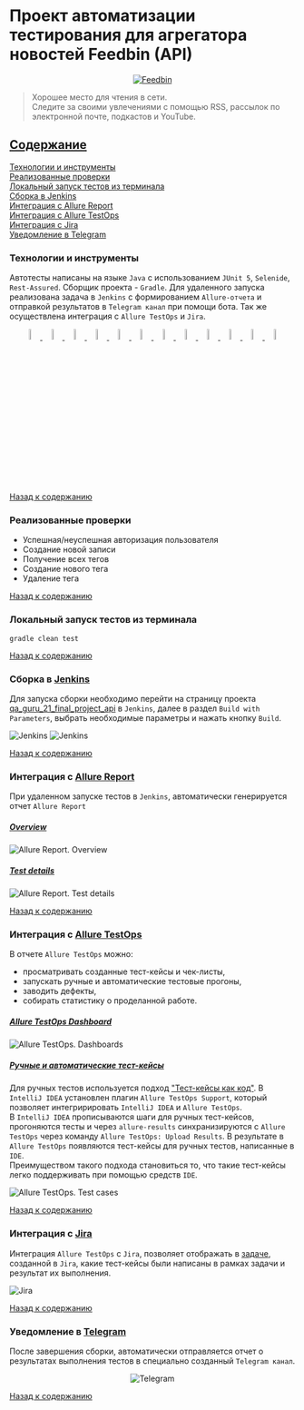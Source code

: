 # Проект автоматизации тестирования для агрегатора новостей Feedbin (API)

<p align="center">
    <a href="https://feedbin.com/">
      <img title="Feedbin" src="src/test/resources/icons/feedbin_logo.png" alt="Feedbin">
    </a>
</p>

> Хорошее место для чтения в сети.  
> Следите за своими увлечениями с помощью RSS, рассылок по электронной почте, подкастов и YouTube.

## [Содержание](#Содержание)
[Технологии и инструменты](#Технологии-и-инструменты)  
[Реализованные проверки](#Реализованные-проверки)  
[Локальный запуск тестов из терминала](#Локальный-запуск-тестов-из-терминала)  
[Сборка в Jenkins](#Сборка-в-Jenkins)    
[Интеграция с Allure Report](#Интеграция-с-Allure-Report)  
[Интеграция с Allure TestOps](#Интеграция-с-Allure-TestOps)  
[Интеграция с Jira](#Интеграция-с-Jira)  
[Уведомление в Telegram](#Уведомление-в-Telegram)  


### Технологии и инструменты

Автотесты написаны на языке `Java` с использованием `JUnit 5`, `Selenide`, `Rest-Assured`. Сборщик проекта - `Gradle`. Для удаленного запуска реализована задача в `Jenkins` с формированием `Allure-отчета` и
отправкой результатов в `Telegram канал` при помощи бота. Так же осуществлена интеграция с `Allure TestOps` и `Jira`.

<p align="center">
    <a href="https://www.java.com/">
      <img width="7%" title="Java" src="src/test/resources/icons/java-original.svg" alt="java">
    </a>
    <a href="https://www.jetbrains.com/">
      <img width="7%" title="IntelliJ IDEA" src="src/test/resources/icons/Idea.svg" alt="IntelliJ IDEA">
    </a>
    <a href="https://gradle.org/">
      <img width="7%" title="Gradle" src="src/test/resources/icons/gradle-plain.svg" alt="Gradle">
    </a>
    <a href="https://junit.org/junit5/">
      <img width="7%" title="JUnit5" src="src/test/resources/icons/Junit5.svg" alt="JUnit5">
    </a>
    <a href="https://rest-assured.io/">
      <img width="7%" title="Rest Assured" src="src/test/resources/icons/rest-assured.png" alt="Rest Assured">
    </a>
    <a href="https://github.com/">
      <img width="7%" title="GitHub" src="src/test/resources/icons/github-mark-white.svg" alt="GitHub">
    </a>
    <a href="https://selenide.org/">
      <img width="7%" title="Selenide" src="src/test/resources/icons/Selenide.svg" alt="Selenide">
    </a>
    <a href="https://qameta.io/allure-report/">
      <img width="7%" title="Allure Report" src="src/test/resources/icons/Allure.svg" alt="Allure Report">
    </a>
    <a href="https://www.jenkins.io/">
      <img width="7%" title="Jenkins" src="src/test/resources/icons/jenkins-original.svg" alt="Jenkins">
    </a>
    <a href="https://telegram.org/">
      <img width="7%" title="Telegram" src="src/test/resources/icons/Telegram.svg" alt="Telegram">
    </a>
    <a href="https://qameta.io/">
      <img width="7%" title="Allure TestOps" src="src/test/resources/icons/Allure_TO.svg" alt="Allure TestOps">
    </a>
    <a href="https://www.atlassian.com/software/jira">
      <img width="7%" title="Jira" src="src/test/resources/icons/Jira.svg" alt="Jira">
    </a>
</p>

[Назад к содержанию](#Содержание)

### Реализованные проверки
- Успешная/неуспешная авторизация пользователя
- Создание новой записи
- Получение всех тегов
- Создание нового тега
- Удаление тега

[Назад к содержанию](#Содержание)

### Локальный запуск тестов из терминала
`gradle clean test`

[Назад к содержанию](#Содержание)

### Сборка в [Jenkins](https://jenkins.autotests.cloud/job/qa_guru_21_final_project_api/)
Для запуска сборки необходимо перейти на страницу проекта [qa_guru_21_final_project_api](https://jenkins.autotests.cloud/job/qa_guru_21_final_project_api/)
в `Jenkins`, далее в раздел `Build with Parameters`, выбрать необходимые параметры и нажать
кнопку `Build`.

<img title="Jenkins" src="src/test/resources/screenshorts/006-jenkins.png" alt="Jenkins">
<img title="Jenkins" src="src/test/resources/screenshorts/007-jenkins.png" alt="Jenkins">

[Назад к содержанию](#Содержание)

### Интеграция с [Allure Report](https://jenkins.autotests.cloud/job/qa_guru_21_final_project_api/allure/)
При удаленном запуске тестов в `Jenkins`, автоматически генерируется отчет `Allure Report`

##### [Overview](https://jenkins.autotests.cloud/job/qa_guru_21_final_project_api/allure/#)

<img title="Allure Report" src="src/test/resources/screenshorts/004-allureReport.png" alt="Allure Report. Overview">

##### [Test details](https://jenkins.autotests.cloud/job/qa_guru_21_final_project_api/allure/#behaviors/5778946ce3195933e780791617eb6bb7/7cfd74cd081d7033/)

<img title="Allure Report" src="src/test/resources/screenshorts/008-allureReport.png" alt="Allure Report. Test details">

[Назад к содержанию](#Содержание)

### Интеграция с [Allure TestOps](https://allure.autotests.cloud/project/3751/test-cases/26872?treeId=0)

В отчете `Allure TestOps` можно:
- просматривать созданные тест-кейсы и чек-листы,
- запускать ручные и автоматические тестовые прогоны,
- заводить дефекты,
- собирать статистику о проделанной работе.

##### [Allure TestOps Dashboard](https://allure.autotests.cloud/project/3751/dashboards)

<img title="Allure TestOps" src="src/test/resources/screenshorts/009-testOps_dashboards.png" alt="Allure TestOps. Dashboards">

##### [Ручные и автоматические тест-кейсы](https://allure.autotests.cloud/project/3751/test-cases?treeId=0)
Для ручных тестов используется подход ["Тест-кейсы как код"](https://www.youtube.com/watch?v=Prm2-c_5mYs&t=39m32s). В `IntelliJ IDEA` установлен плагин `Allure TestOps Support`,
который позволяет интегририровать `IntelliJ IDEA` и `Allure TestOps`.  
В `IntelliJ IDEA` прописываются шаги для ручных тест-кейсов, прогоняются тесты и через `allure-results` синхранизируются
с `Allure TestOps` через команду `Allure TestOps: Upload Results`. В результате в `Allure TestOps` появляются тест-кейсы
для ручных тестов, написанные в `IDE`.  
Преимуществом такого подхода становиться то, что такие тест-кейсы легко поддерживать при помощью средств `IDE`.

<img title="Allure TestOps" src="src/test/resources/screenshorts/010-testOps_testCase.png" alt="Allure TestOps. Test cases">

[Назад к содержанию](#Содержание)

### Интеграция с [Jira](https://jira.autotests.cloud/browse/HOMEWORK-930)

Интеграция `Allure TestOps` с `Jira`, позволяет отображать в [задаче](https://jira.autotests.cloud/browse/HOMEWORK-930),
созданной в `Jira`, какие тест-кейсы были написаны в рамках задачи и результат их выполнения.

<img title="Jira" src="src/test/resources/screenshorts/011-jira.png" alt="Jira">

[Назад к содержанию](#Содержание)

### Уведомление в [Telegram](https://t.me/apitests)

После завершения сборки, автоматически отправляется отчет о результатах выполнения тестов в специально созданный `Telegram канал`.

<p align="center">
    <img title="Jira" src="src/test/resources/screenshorts/005-telegram.png" alt="Telegram">
</p>

[Назад к содержанию](#Содержание)